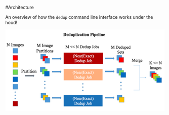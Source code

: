 #Architecture

An overview of how the `dedup` command line interface works under the hood!

![image](architecture.tiff)